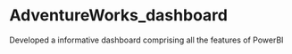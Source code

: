 # AdventureWorks_dashboard
Developed a informative dashboard comprising all the features of PowerBI

